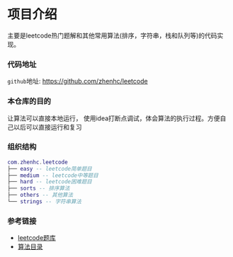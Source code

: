 # 项目介绍

主要是leetcode热门题解和其他常用算法(排序，字符串，栈和队列等)的代码实现。

### 代码地址
`github`地址: https://github.com/zhenhc/leetcode
### 本仓库的目的
让算法可以直接本地运行， 使用idea打断点调试，体会算法的执行过程。方便自己以后可以直接运行和复习

### 组织结构

``` lua
com.zhenhc.leetcode
├── easy -- leetcode简单题目
├── medium -- leetcode中等题目
├── hard -- leetcode困难题目
├── sorts -- 排序算法
├── others -- 其他算法
└── strings -- 字符串算法
```


### 参考链接

- [leetcode题库](https://leetcode-cn.com/problemset/all/)
- [算法目录](https://www.cyc2018.xyz/%E7%AE%97%E6%B3%95/%E5%9F%BA%E7%A1%80/%E7%AE%97%E6%B3%95%20-%20%E7%9B%AE%E5%BD%95.html)